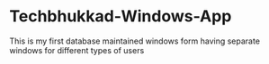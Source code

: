 # Techbhukkad-Windows-App
This is my first database maintained windows form having separate windows for different types of users
